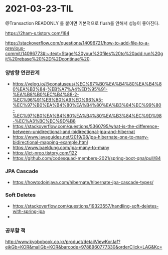 # 2021-03-23-TIL

@Transaction READONLY 를 붙이면 기본적으로 flush를 안해서 성능이 좋아진다.

https://2ham-s.tistory.com/184

https://stackoverflow.com/questions/14096721/how-to-add-file-to-a-previous-commit/14096773#:~:text=Stage%20your%20files%20to%20add,run%20git%20rebase%20%2D%2Dcontinue%20.





### 양방향 연관관계

- https://velog.io/@conatuseus/%EC%97%B0%EA%B4%80%EA%B4%80%EA%B3%84-%EB%A7%A4%ED%95%91-%EA%B8%B0%EC%B4%88-2-%EC%96%91%EB%B0%A9%ED%96%A5-%EC%97%B0%EA%B4%80%EA%B4%80%EA%B3%84%EC%99%80-%EC%97%B0%EA%B4%80%EA%B4%80%EA%B3%84%EC%9D%98-%EC%A3%BC%EC%9D%B8
- https://stackoverflow.com/questions/5360795/what-is-the-difference-between-unidirectional-and-bidirectional-jpa-and-hibernat
- https://www.javaguides.net/2019/08/jpa-hibernate-one-to-many-bidirectional-mapping-example.html
- https://www.baeldung.com/jpa-many-to-many
- https://ict-nroo.tistory.com/122
- https://github.com/codesquad-members-2021/spring-boot-qna/pull/84



### JPA Cascade

- https://howtodoinjava.com/hibernate/hibernate-jpa-cascade-types/



### Soft Deletes

- https://stackoverflow.com/questions/19323557/handling-soft-deletes-with-spring-jpa
- 

### 공부할 책

http://www.kyobobook.co.kr/product/detailViewKor.laf?ejkGb=KOR&mallGb=KOR&barcode=9788960777330&orderClick=LAG&Kc=